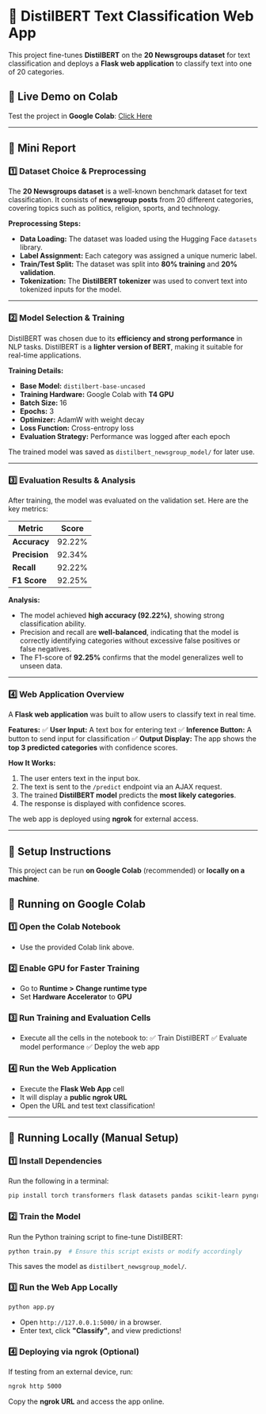 # 📌 DistilBERT Text Classification Web App
This project fine-tunes **DistilBERT** on the **20 Newsgroups dataset** for text classification and deploys a **Flask web application** to classify text into one of 20 categories.

## 🔹 Live Demo on Colab
Test the project in **Google Colab**: [Click Here](https://colab.research.google.com/drive/144aaBAgmt-elK7ikpWgPy038qiQOXrSR#scrollTo=H0B_dYPRFdIp)

---
## 📌 Mini Report

### **1️⃣ Dataset Choice & Preprocessing**
The **20 Newsgroups dataset** is a well-known benchmark dataset for text classification. It consists of **newsgroup posts** from 20 different categories, covering topics such as politics, religion, sports, and technology.

**Preprocessing Steps:**
- **Data Loading:** The dataset was loaded using the Hugging Face `datasets` library.
- **Label Assignment:** Each category was assigned a unique numeric label.
- **Train/Test Split:** The dataset was split into **80% training** and **20% validation**.
- **Tokenization:** The **DistilBERT tokenizer** was used to convert text into tokenized inputs for the model.

---
### **2️⃣ Model Selection & Training**
DistilBERT was chosen due to its **efficiency and strong performance** in NLP tasks. DistilBERT is a **lighter version of BERT**, making it suitable for real-time applications.

**Training Details:**
- **Base Model:** `distilbert-base-uncased`
- **Training Hardware:** Google Colab with **T4 GPU**
- **Batch Size:** 16
- **Epochs:** 3
- **Optimizer:** AdamW with weight decay
- **Loss Function:** Cross-entropy loss
- **Evaluation Strategy:** Performance was logged after each epoch

The trained model was saved as `distilbert_newsgroup_model/` for later use.

---
### **3️⃣ Evaluation Results & Analysis**
After training, the model was evaluated on the validation set. Here are the key metrics:

| Metric     | Score |
|------------|------|
| **Accuracy**   | 92.22% |
| **Precision**  | 92.34% |
| **Recall**     | 92.22% |
| **F1 Score**   | 92.25% |

**Analysis:**
- The model achieved **high accuracy (92.22%)**, showing strong classification ability.
- Precision and recall are **well-balanced**, indicating that the model is correctly identifying categories without excessive false positives or false negatives.
- The F1-score of **92.25%** confirms that the model generalizes well to unseen data.

---
### **4️⃣ Web Application Overview**
A **Flask web application** was built to allow users to classify text in real time. 

**Features:**
✅ **User Input:** A text box for entering text
✅ **Inference Button:** A button to send input for classification
✅ **Output Display:** The app shows the **top 3 predicted categories** with confidence scores.

**How It Works:**
1. The user enters text in the input box.
2. The text is sent to the `/predict` endpoint via an AJAX request.
3. The trained **DistilBERT model** predicts the **most likely categories**.
4. The response is displayed with confidence scores.

The web app is deployed using **ngrok** for external access.

---
## 🚀 Setup Instructions
This project can be run **on Google Colab** (recommended) or **locally on a machine**.

## 📌 Running on Google Colab
### **1️⃣ Open the Colab Notebook**
- Use the provided Colab link above.

### **2️⃣ Enable GPU for Faster Training**
- Go to **Runtime > Change runtime type**
- Set **Hardware Accelerator** to **GPU**

### **3️⃣ Run Training and Evaluation Cells**
- Execute all the cells in the notebook to:
  ✅ Train DistilBERT
  ✅ Evaluate model performance
  ✅ Deploy the web app

### **4️⃣ Run the Web Application**
- Execute the **Flask Web App** cell
- It will display a **public ngrok URL**
- Open the URL and test text classification!

---
## 📌 Running Locally (Manual Setup)

### **1️⃣ Install Dependencies**
Run the following in a terminal:
```bash
pip install torch transformers flask datasets pandas scikit-learn pyngrok
```

### **2️⃣ Train the Model**
Run the Python training script to fine-tune DistilBERT:
```bash
python train.py  # Ensure this script exists or modify accordingly
```
This saves the model as `distilbert_newsgroup_model/`.

### **3️⃣ Run the Web App Locally**
```bash
python app.py
```
- Open `http://127.0.0.1:5000/` in a browser.
- Enter text, click **"Classify"**, and view predictions!

### **4️⃣ Deploying via ngrok (Optional)**
If testing from an external device, run:
```bash
ngrok http 5000
```
Copy the **ngrok URL** and access the app online.

